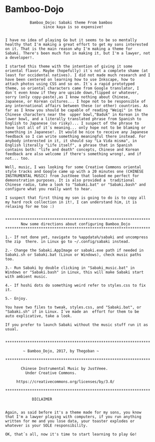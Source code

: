 # Bamboo-Dojo
                
                
               Bamboo_Dojo: Sabaki theme From bamboo
                     since kaya is so expensive!

	
	I have no idea of playing Go but it seems to be so mentally 
	healthy that I'm making a great effort to get my sons interested
	on it. That is the main reason why I'm making a theme for 
	Sabaki. There's been much fun in making it, but I'm a lawyer, not
	a developer!.

	I started this theme with the intention of giving it some 
	oriental flavor. Maybe (hopefully) it´s not a complete shame (at
	least for occidental natives). I did not made much research and I
	have been centered on learning how to use Inkscape, how to 
	attach photos using CSS and so on. It´s a rapid prototyped
	theme, so oriental characters came from Google translator, I
	don´t even know if they are upside down,flipped or whatever, 
	sorry (only copy-paste),as I know nothing about Chinese, 
	Japanese, or Korean cultures... I hope not to be responsible of 
	any international affairs between these (or other) countries. As
	far as I know you should be capable of reading "Weiqi" in the 
	Chinese characters near the  upper bowl,"Baduk" in Korean in the 
	lower bowl, and a literally translated phrase from Spanish to 
	English to Japanese (so risky)... I suspect of the phrase to 
	have lost all of it´s meaning... only hope not to be blaming or 
	something in Japanese!. It would be nice to receive any Japanese 
	feedback so I can write something meaningful there instead. For 
	anybody interested in it, it should say "La Vida misma", in 
	English literally "Life itself", a phrase that in Spanish 
	contains both: "life and death" concepts, Chinese and Korean 
	feedback are also welcome if there's something wrong!, and if
	not... too.

	Well, music, I was looking for some Creative Commons oriental 
	style tracks and Google came up with a 20 minutes one (CHINESE
	INSTRUMENTAL MUSIC) from JustVeee that looked me perfect for 
	demonstration purposes. It is also provided a  traditional 
	Chinese radio, take a look to "Sabaki.bat" or "Sabaki.bash" and 
	configure what you really want to hear. 

	I suspect that first thing my son is going to do is to copy all 
	my hard rock collection in it!, I can understand him, it is
	relaxing for me too :)	


	*****************************************************************
           Now some directions about configuring Bamboo_Dojo
	*****************************************************************

	1.- If not done yet, navigate to %appdata%/sabaki and uncompress
	the zip  there. in Linux go to ~/.config/sabaki instead.

	2.- Change the Sabaki.AppImage or sabaki.exe path if needed in
	Sabaki.sh or Sabaki.bat (Linux or Windows), check music paths
	too.

	3.- Run Sabaki by double clicking in "Sabaki_music.bat" in 
	Windows or "Sabaki.bash" in Linux, this will make Sabaki start 
	with ambient music.

	4.- If hoshi dots do something weird refer to styles.css to fix
	it.

	5.- Enjoy.

	You have two files to tweak, styles.css, and "Sabaki.bat", or 
	"Sabaki.sh" if in Linux. I´ve made an  effort for them to be 
	auto explicative, take a look.   

	If you prefer to launch Sabaki without the music stuff run it as
	usual.


	*****************************************************************

		    ~ Bamboo_Dojo, 2017, by Thegoban ~

	*****************************************************************
	
		   Chinese Instrumental Music by JustVeee.
			 Under Creative Commons.

		 https://creativecommons.org/licenses/by/3.0/

	*****************************************************************

				DICLAIMER
                           

	Again, as said before it's a theme made for my sons, you know 
	that I'm a lawyer playing with computers, if you run anything
	written for me and you lose data, your toaster explodes or 
	whatever is your SOLE responsibility.

	OK, that´s all, now it's time to start learning to play Go!

